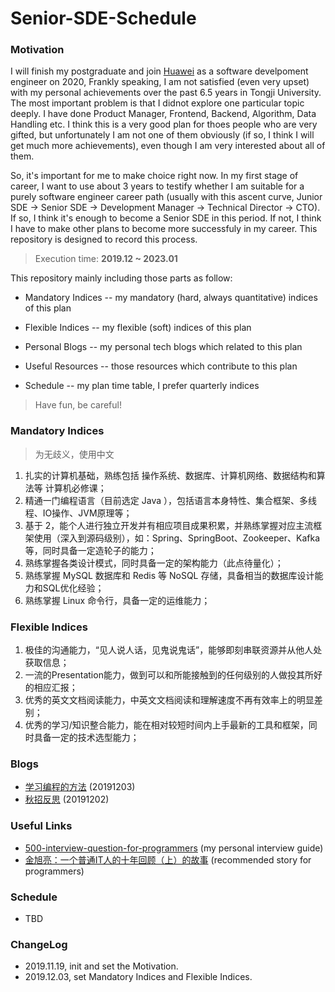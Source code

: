 # Senior-SDE-Schedule

### Motivation

I will finish my postgraduate and join [Huawei](https://www.huawei.com/cn/) as a software develpoment engineer on 2020, Frankly speaking, I am not satisfied (even very upset) with my personal achievements over the past 6.5 years in Tongji University. The most important problem is that I didnot explore one particular topic deeply. I have done Product Manager, Frontend, Backend, Algorithm, Data Handling etc. I think this is a very good plan for thoes people who are very gifted, but unfortunately I am not one of them obviously (if so, I think I will get much more achievements), even though I am very interested about all of them.

So, it's important for me to make choice right now. In my first stage of career, I want to use about 3 years to testify whether I am suitable for a purely software engineer career path (usually with this ascent curve, Junior SDE -> Senior SDE -> Development Manager -> Technical Director -> CTO). If so, I think it's enough to become a Senior SDE in this period. If not, I think I have to make other plans to become more successfuly in my career. This repository is designed to record this process.

> Execution time: **2019.12 ~ 2023.01**

This repository mainly including those parts as follow:

* Mandatory Indices -- my mandatory (hard, always quantitative) indices of this plan

* Flexible Indices -- my flexible (soft) indices of this plan 

* Personal Blogs -- my personal tech blogs which related to this plan

* Useful Resources -- those resources which contribute to this plan

* Schedule -- my plan time table, I prefer quarterly indices

> Have fun, be careful!

### Mandatory Indices

> 为无歧义，使用中文

1. 扎实的计算机基础，熟练包括 操作系统、数据库、计算机网络、数据结构和算法等 计算机必修课；
2. 精通一门编程语言（目前选定 Java ），包括语言本身特性、集合框架、多线程、IO操作、JVM原理等；
3. 基于 2，能个人进行独立开发并有相应项目成果积累，并熟练掌握对应主流框架使用（深入到源码级别），如：Spring、SpringBoot、Zookeeper、Kafka 等，同时具备一定造轮子的能力；
4. 熟练掌握各类设计模式，同时具备一定的架构能力（此点待量化）；
5. 熟练掌握 MySQL 数据库和 Redis 等 NoSQL 存储，具备相当的数据库设计能力和SQL优化经验；
6. 熟练掌握 Linux 命令行，具备一定的运维能力；

### Flexible Indices

1. 极佳的沟通能力，“见人说人话，见鬼说鬼话”，能够即刻串联资源并从他人处获取信息；
2. 一流的Presentation能力，做到可以和所能接触到的任何级别的人做投其所好的相应汇报；
3. 优秀的英文文档阅读能力，中英文文档阅读和理解速度不再有效率上的明显差别；
4. 优秀的学习/知识整合能力，能在相对较短时间内上手最新的工具和框架，同时具备一定的技术选型能力；

### Blogs

* [学习编程的方法](./blogs/学习编程的方法.md) (20191203)
* [秋招反思](./blogs/秋招反思.md) (20191202)

### Useful Links

* [500-interview-question-for-programmers](https://github.com/KrisCheng/500-interview-question-for-programmers) (my personal interview guide)
* [金旭亮：一个普通IT人的十年回顾（上）的故事](http://www.fantiz5.com/gs/lizhi/mem/memooswsn.html) (recommended story for programmers)

### Schedule

* TBD

### ChangeLog

* 2019.11.19, init and set the Motivation.
* 2019.12.03, set Mandatory Indices and Flexible Indices.